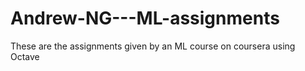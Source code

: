 # Andrew-NG---ML-assignments
These are the assignments given by an ML course on coursera using Octave
